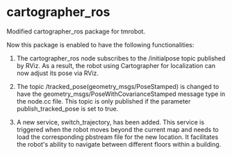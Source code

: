 # cartographer_ros

Modified cartographer_ros package for tmrobot.

Now this package is enabled to have the following functionalities:

1. The cartographer_ros node subscribes to the /initialpose topic published by RViz. As a result, the robot using Cartographer for localization can now adjust its pose via RViz.

2. The topic /tracked_pose(geometry_msgs/PoseStamped) is changed to have the geometry_msgs/PoseWithCovarianceStamped message type in the node.cc file. This topic is only published if the parameter publish_tracked_pose is set to true.

3. A new service, switch_trajectory, has been added. This service is triggered when the robot moves beyond the current map and needs to load the corresponding pbstream file for the new location. It facilitates the robot's ability to navigate between different floors within a building.